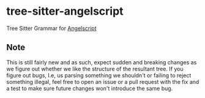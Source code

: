 # tree-sitter-angelscript

Tree Sitter Grammar for [Angelscript](https://www.angelcode.com/angelscript/)

## Note

This is still fairly new and as such, expect sudden and breaking changes as we figure out whether we like the structure of the resultant tree. If you figure out bugs, I.e, us parsing something we shouldn't or failing to reject something illegal, feel free to open an issue or a pull request with the fix and a test to make sure future changes won't introduce the same bug.
